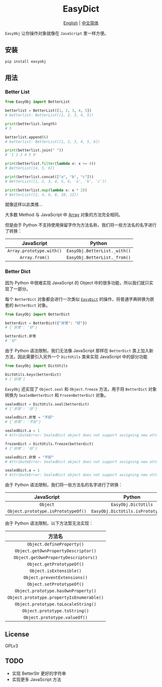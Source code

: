 <div align="center"><h1>EasyDict</h1></div>

<div align="center">

[English](https://github.com/Howardzhangdqs/EasyObj/blob/master/README.md) | [中文简体](https://github.com/Howardzhangdqs/EasyObj/blob/master/README_zh-CN.md)

</div>

`EasyObj` 让你操作对象就像在 `JavaScript` 里一样方便。

## 安装

```bash
pip install easyobj
```

## 用法

### Better List

```python
from EasyObj import BetterList

betterlist = BetterList([1, 2, 3, 4, 5])
# betterlist: BetterList([1, 2, 3, 4, 5])

print(betterlist.length)
# 5

betterlist.append(6)
# betterlist: BetterList([1, 2, 3, 4, 5, 6])

print(betterlist.join(" "))
# '1 2 3 4 5 6'

print(betterlist.filter(lambda x: x >= 4))
# BetterList([4, 5, 6])

print(betterlist.concat(["a", "b", "c"]))
# BetterList([1, 2, 3, 4, 5, 6, 'a', 'b', 'c'])

print(betterlist.map(lambda x: x * 2))
# BetterList([2, 4, 6, 8, 10, 12])
```

就像这样以此类推...

大多数 Method 与 JavaScript 中 [Array](https://developer.mozilla.org/zh-CN/docs/Web/JavaScript/Reference/Global_Objects/Array) 对象的方法完全相同。

但是由于 Python 不支持使用保留字作为方法名称，我们将一些方法名的名字进行了转换：

| JavaScript | Python |
| :---: | :---: |
| `Array.prototype.with()` | `EasyObj.BetterList._with()` |
| `Array.from()` | `EasyObj.BetterList._from()` |


### Better Dict

因为 Python 中很难实现 JavaScript 的 Object 中的很多功能，所以我们就只实现了一部分。

每个 `BetterDict` 对象都会进行一次类似 [`EasyDict`](https://github.com/tisfeng/Easydict) 的操作，将普通字典转换为嵌套的 `BetterDict` 对象。

```python
from EasyObj import BetterDict

betterdict = BetterDict({"非常": "好"})
# {'非常': '好'}

betterdict.非常
# '好'
```

由于 Python 语法限制，我们无法像 JavaScript 那样在 `BetterDict` 类上加入新方法，因此需要引入另外一个 `DictUtils` 类来实现 JavaScript 中的部分功能

```python
from EasyObj import DictUtils

DictUtils.keys(betterdict)
# ['非常']
```

`EasyObj` 还实现了 `Object.seal` 和 `Object.freeze` 方法，用于将 `BetterDict` 对象转换为 `SealedBetterDict` 和 `FrozenBetterDict` 对象。

```python
sealedDict = DictUtils.seal(betterdict)
# {'非常': '好'}

sealedDict.非常 = "不好"
# {'非常': '不好'}

sealedDict.a = 1
# AttributeError: SealedDict object does not support assigning new attributes

frozenDict = DictUtils.freeze(betterdict)
# {'非常': '好'}

sealedDict.非常 = "不好"
# AttributeError: SealedDict object does not support assigning new attributes

sealedDict.a = 1
# AttributeError: SealedDict object does not support assigning new attributes
```


由于 Python 语法限制，我们将一些方法名的名字进行了转换：

| JavaScript | Python |
| :---: | :---: |
| `Object` | `EasyObj.DictUtils` |
| `Object.prototype.isPrototypeOf()` | `EasyObj.DictUtils.isPrototypeOf()` |


由于 Python 语法限制，以下方法暂无法实现：

| 方法名 |
| :--: |
| `Object.defineProperty()` | 
| `Object.getOwnPropertyDescriptor()` |
| `Object.getOwnPropertyDescriptors()` |
| `Object.getPrototypeOf()` |
| `Object.isExtensible()` |
| `Object.preventExtensions()` |
| `Object.setPrototypeOf()` |
| `Object.prototype.hasOwnProperty()` |
| `Object.prototype.propertyIsEnumerable()` |
| `Object.prototype.toLocaleString()` |
| `Object.prototype.toString()` |
| `Object.prototype.valueOf()` |

## License

GPLv3

## TODO

+ 实现 BetterStr 更好的字符串
+ 实现更多 JavaScript 方法